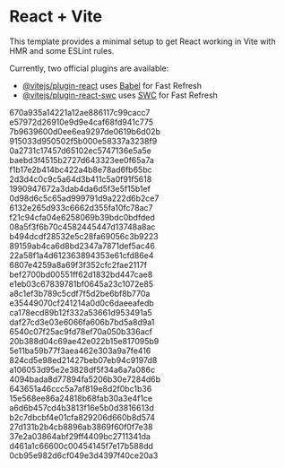 # React + Vite

This template provides a minimal setup to get React working in Vite with HMR and some ESLint rules.

Currently, two official plugins are available:

- [@vitejs/plugin-react](https://github.com/vitejs/vite-plugin-react/blob/main/packages/plugin-react/README.md) uses [Babel](https://babeljs.io/) for Fast Refresh
- [@vitejs/plugin-react-swc](https://github.com/vitejs/vite-plugin-react-swc) uses [SWC](https://swc.rs/) for Fast Refresh


670a935a14221a12ae886117c99cacc7
e57972d26910e9d9e4caf68fd941c775
7b9639600d0ee6ea9297de0619b6d02b
915033d950502f5b000e58337a3238f9
0a2731c17457d65102ec5747136e5a5e
baebd3f4515b2727d643323ee0f65a7a
f1b17e2b414bc422a4b8e78ad6fb65bc
2d3d4c0c9c5a64d3b411c5a0f91f5618
1990947672a3dab4da6d5f3e5f15b1ef
0d98d6c5c65ad999791d9a222d6b2ce7
6132e265d933c6662d355fa10fc78ac7
f21c94cfa04e6258069b39bdc0bdfded
08a5f3f6b70c4582445447d13748a8ac
b494dcdf28532e5c28fa69056c3b9223
89159ab4ca6d8bd2347a7871def5ac46
22a58f1a4d612363894353e61cfd86e4
6807e4259a8a69f3f352cfc2fae2117f
bef2700bd00551ff62d1832bd447cae8
e1eb03c67839781bf0645a23c1072e85
a8c1ef3b789c5cdf7f5d2be6bf8b770a
e35449070cf241214a0d0c6daeeafedb
ca178ecd89b12f332a53661d953491a5
daf27cd3e03e6066fa606b7bd5a8d9a1
6540c07f25ac9fd78ef70a050b336acf
20b388d04c69ae42e022b15e817095b9
5e11ba59b77f3aea462e303a9a7fe416
824cd5e98ed21427beb07eb94c9197d8
a106053d95e2e3828df5f34a6a7a086c
4094bada8d77894fa5206b30e7284d6b
643651a46ccc5a7af819e8d2f0bc1b36
15e568ee86a24818b68fab30a3e4f1ce
a6d6b457cd4b3813f16e5b0d3816613d
b2c7dbcbf4e01cfa829206d660b8d574
27d131b2b4cb8896ab3869f60f0f7e38
37e2a03864abf29ff4409bc2711341da
d461a1c66600c00454145f7e17b588dd
0cb95e982d6cf049e3d4397f40ce20a3